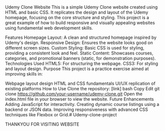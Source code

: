 Udemy Clone Website
This is a simple Udemy Clone website created using HTML and basic CSS. It replicates the design and layout of the Udemy homepage, focusing on the core structure and styling. This project is a great example of how to build responsive and visually appealing websites using fundamental web development skills.

Features
Homepage Layout: A clean and structured homepage inspired by Udemy's design.
Responsive Design: Ensures the website looks good on different screen sizes.
Custom Styling: Basic CSS is used for styling, providing a consistent look and feel.
Static Content: Showcases courses, categories, and promotional banners (static, for demonstration purposes).
Technologies Used
HTML5: For structuring the webpage.
CSS3: For styling and layout design.
Purpose
This project is a practice exercise aimed at improving skills in:

Webpage layout design
HTML and CSS fundamentals
UI/UX replication of existing platforms
How to Use
Clone the repository: [link]
bash
Copy
Edit
git clone https://github.com/your-username/udemy-clone.git
Open the index.html file in your browser to view the website.
Future Enhancements
Adding JavaScript for interactivity.
Creating dynamic course listings using a backend or JSON data.
Improving responsiveness with advanced CSS techniques like Flexbox or Grid.# Udemy-clone-project

THANKYOU FOR VISITING WEBSITE
